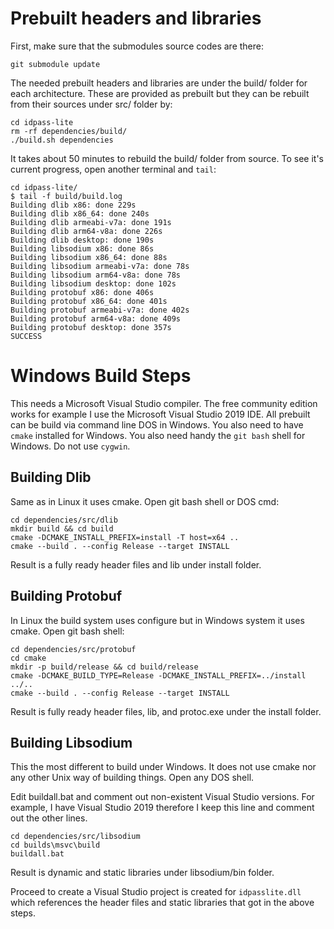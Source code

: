 # Prebuilt headers and libraries

First, make sure that the submodules source codes are there:

```
git submodule update
```

The needed prebuilt headers and libraries are under the build/ folder for each architecture.
These are provided as prebuilt but they can be rebuilt from their sources under src/ folder
by:

```
cd idpass-lite
rm -rf dependencies/build/
./build.sh dependencies
```

It takes about 50 minutes to rebuild the build/ folder from source. To see it's current
progress, open another terminal and `tail`:

```
cd idpass-lite/
$ tail -f build/build.log
Building dlib x86: done 229s
Building dlib x86_64: done 240s
Building dlib armeabi-v7a: done 191s
Building dlib arm64-v8a: done 226s
Building dlib desktop: done 190s
Building libsodium x86: done 86s
Building libsodium x86_64: done 88s
Building libsodium armeabi-v7a: done 78s
Building libsodium arm64-v8a: done 78s
Building libsodium desktop: done 102s
Building protobuf x86: done 406s
Building protobuf x86_64: done 401s
Building protobuf armeabi-v7a: done 402s
Building protobuf arm64-v8a: done 409s
Building protobuf desktop: done 357s
SUCCESS
```

# Windows Build Steps

This needs a Microsoft Visual Studio compiler. The free community edition works
for example I use the Microsoft Visual Studio 2019 IDE. All prebuilt can be build
via command line DOS in Windows. You also need to have `cmake` installed for
Windows. You also need handy the `git bash` shell for Windows. Do not use `cygwin`.

## Building Dlib

Same as in Linux it uses cmake. Open git bash shell or DOS cmd:

```
cd dependencies/src/dlib
mkdir build && cd build
cmake -DCMAKE_INSTALL_PREFIX=install -T host=x64 ..
cmake --build . --config Release --target INSTALL
```

Result is a fully ready header files and lib under install folder.

## Building Protobuf

In Linux the build system uses configure but in Windows system it uses cmake. 
Open git bash shell:

```
cd dependencies/src/protobuf
cd cmake
mkdir -p build/release && cd build/release
cmake -DCMAKE_BUILD_TYPE=Release -DCMAKE_INSTALL_PREFIX=../install ../..
cmake --build . --config Release --target INSTALL
```

Result is fully ready header files, lib, and protoc.exe under the install folder.


## Building Libsodium

This the most different to build under Windows. It does not use cmake nor any other 
Unix way of building things. Open any DOS shell.

Edit buildall.bat and comment out non-existent Visual Studio versions. For example, 
I have Visual Studio 2019 therefore I keep this line and comment out the other lines.

```
cd dependencies/src/libsodium
cd builds\msvc\build
buildall.bat
```

Result is dynamic and static libraries under libsodium/bin folder. 

Proceed to create a Visual Studio project is created for `idpasslite.dll` which 
references the header files and static libraries that got in the above steps. 
